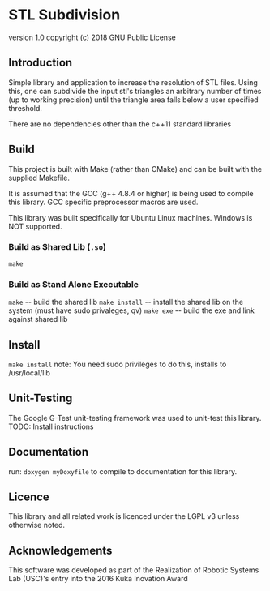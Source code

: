 # STL Subdivision
version 1.0
copyright (c) 2018 GNU Public License
  
## Introduction
Simple library and application to increase the resolution of STL files. Using this,
one can subdivide the input stl's triangles an arbitrary number of times (up to working 
precision) until the triangle area falls below a user specified threshold.

There are no dependencies other than the c++11 standard libraries
     
## Build
   This project is built with Make (rather than CMake) and can be built with 
   the supplied Makefile.

   It is assumed that the GCC (g++ 4.8.4 or higher) is being used to compile this 
   library. GCC specific preprocessor macros are used.

   This library was built specifically for Ubuntu Linux machines. Windows
   is NOT supported.

### Build as Shared Lib (`.so`)
   `make`

### Build as Stand Alone Executable
   `make` -- build the shared lib
   `make install` -- install the shared lib on the system (must have sudo privaleges, qv)
   `make exe` -- build the exe and link against shared lib 

## Install
   `make install`
   note: You need sudo privileges to do this, installs to /usr/local/lib

## Unit-Testing
   The Google G-Test unit-testing framework was used to unit-test this 
   library. TODO: Install instructions

## Documentation
   run:
	`doxygen myDoxyfile`
   to compile to documentation for this library.

## Licence
   This library and all related work is licenced under the LGPL v3 unless
   otherwise noted.

## Acknowledgements
This software was developed as part of the  Realization of Robotic Systems Lab (USC)'s entry into the 2016 Kuka Inovation Award
